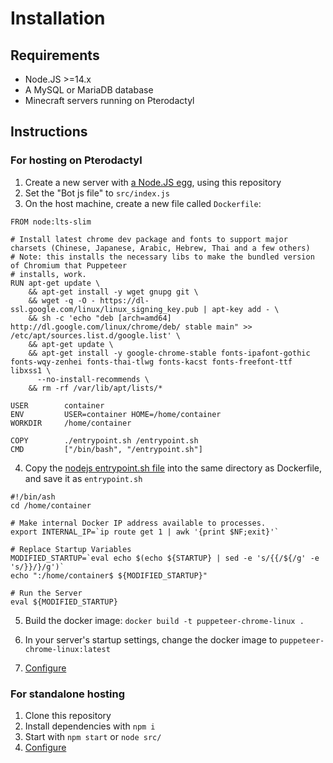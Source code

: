 # Installation

## Requirements

- Node.JS >=14.x
- A MySQL or MariaDB database
- Minecraft servers running on Pterodactyl

## Instructions

### For hosting on Pterodactyl

1. Create a new server with [a Node.JS egg](https://github.com/parkervcp/eggs/tree/master/bots/discord/discord.js), using this repository
2. Set the "Bot js file" to `src/index.js`
3. On the host machine, create a new file called `Dockerfile`:

```
FROM node:lts-slim

# Install latest chrome dev package and fonts to support major charsets (Chinese, Japanese, Arabic, Hebrew, Thai and a few others)
# Note: this installs the necessary libs to make the bundled version of Chromium that Puppeteer
# installs, work.
RUN apt-get update \
    && apt-get install -y wget gnupg git \
    && wget -q -O - https://dl-ssl.google.com/linux/linux_signing_key.pub | apt-key add - \
    && sh -c 'echo "deb [arch=amd64] http://dl.google.com/linux/chrome/deb/ stable main" >> /etc/apt/sources.list.d/google.list' \
    && apt-get update \
    && apt-get install -y google-chrome-stable fonts-ipafont-gothic fonts-wqy-zenhei fonts-thai-tlwg fonts-kacst fonts-freefont-ttf libxss1 \
      --no-install-recommends \
    && rm -rf /var/lib/apt/lists/*

USER        container
ENV         USER=container HOME=/home/container
WORKDIR     /home/container

COPY        ./entrypoint.sh /entrypoint.sh
CMD         ["/bin/bash", "/entrypoint.sh"]

```

4. Copy the [nodejs entrypoint.sh file](https://github.com/pterodactyl/images/blob/nodejs/entrypoint.sh) into the same directory as Dockerfile, and save it as `entrypoint.sh`

```
#!/bin/ash
cd /home/container

# Make internal Docker IP address available to processes.
export INTERNAL_IP=`ip route get 1 | awk '{print $NF;exit}'`

# Replace Startup Variables
MODIFIED_STARTUP=`eval echo $(echo ${STARTUP} | sed -e 's/{{/${/g' -e 's/}}/}/g')`
echo ":/home/container$ ${MODIFIED_STARTUP}"

# Run the Server
eval ${MODIFIED_STARTUP}
```
5. Build the docker image: `docker build -t puppeteer-chrome-linux .`

6. In your server's startup settings, change the docker image to `puppeteer-chrome-linux:latest`

7. [Configure](../configuration/env)

### For standalone hosting

1. Clone this repository
2. Install dependencies with `npm i`
3. Start with `npm start` or `node src/`
4. [Configure](../configuration/env)
